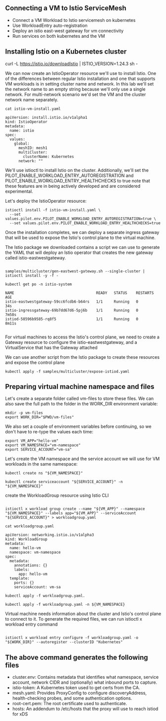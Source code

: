 
## Connecting a VM to Istio ServiceMesh

- Connect a VM Workload to Istio servicemesh on kubernetes
- Use WorkloadEntry auto-registration
- Deploy an istio east-west gateway for vm connectivity
- Run services on both kubernetes and the VM


## Installing Istio on a Kubernetes cluster

curl -L https://istio.io/downloadIstio | ISTIO_VERSION=1.24.3 sh -


We can now create an IstioOperator resource we'll use to install Istio. One of the differences between 
regular Istio installation and one that supports VM workloads is in setting cluster name and network. In this lab we'll 
set the network name to an empty string because we'll only use a single network. 
For multi-network scenario we'd set the VM and the cluster network name separately.


```
cat istio-vm-install.yaml

apiVersion: install.istio.io/v1alpha1
kind: IstioOperator
metadata:
  name: istio
spec:
  values:
    global:
      meshID: mesh1
      multiCluster:
        clusterName: Kubernetes
      network: ""

```



We'll use istioctl to install Istio on the cluster. Additionally, we'll set the 
PILOT_ENABLE_WORKLOAD_ENTRY_AUTOREGISTRATION and PILOT_ENABLE_WORKLOAD_ENTRY_HEALTHCHECKS to true 
note that these features are in being actively developed and are considered experimental.




Let's deploy the IstioOperator resource:


```
istioctl install -f istio-vm-install.yaml \
  --set values.pilot.env.PILOT_ENABLE_WORKLOAD_ENTRY_AUTOREGISTRATION=true \
  --set values.pilot.env.PILOT_ENABLE_WORKLOAD_ENTRY_HEALTHCHECKS=true

```


Once the installation completes, we can deploy a separate ingress gateway that will be used to expose 
the Istio's control plane to the virtual machine.

The Istio package we downloaded contains a script we can use to generate the YAML that will deploy 
an Istio operator that creates the new gateway called istio-eastwestgateway.


```

samples/multicluster/gen-eastwest-gateway.sh --single-cluster | istioctl install -y -f -

kubectl get po -n istio-system

NAME                                     READY   STATUS    RESTARTS   AGE
istio-eastwestgateway-59cc6fcdb6-b64rs   1/1     Running   0          34s
istio-ingressgateway-69b7dd67d6-5pj6b    1/1     Running   0          7m58s
istiod-58596b9585-rq8f5                  1/1     Running   0          8m11s


```


For virtual machines to access the Istio's control plane, we need to create a Gateway resource to 
configure the istio-eastwestgateway, and a VirtualService that has the Gateway attached



We can use another script from the Istio package to create these resources and expose the control plane


```
kubectl apply -f samples/multicluster/expose-istiod.yaml

```


## Preparing virtual machine namespace and files


Let's create a separate folder called vm-files to store these files. 
We can also save the full path to the folder in the WORK_DIR environment variable:

```
mkdir -p vm-files
export WORK_DIR="$PWD/vm-files"

```

We also set a couple of environment variables before continuing, so we don't have to re-type the values each time:

```
export VM_APP="hello-vm"
export VM_NAMESPACE="vm-namespace"
export SERVICE_ACCOUNT="vm-sa"

```

Let's create the VM namespace and the service account we will use for VM workloads in the same namespace:

```
kubectl create ns "${VM_NAMESPACE}"

kubectl create serviceaccount "${SERVICE_ACCOUNT}" -n "${VM_NAMESPACE}"

```

create the WorkloadGroup resource using Istio CLI

```

istioctl x workload group create --name "${VM_APP}" --namespace "${VM_NAMESPACE}" --labels app="${VM_APP}" --serviceAccount "${SERVICE_ACCOUNT}" > workloadgroup.yaml

cat workloadgroup.yaml

apiVersion: networking.istio.io/v1alpha3
kind: WorkloadGroup
metadata:
  name: hello-vm
  namespace: vm-namespace
spec:
  metadata:
    annotations: {}
    labels:
      app: hello-vm
  template:
    ports: {}
    serviceAccount: vm-sa

kubectl apply -f workloadgroup.yaml.

kubectl apply -f workloadgroup.yaml -n ${VM_NAMESPACE}

```

Virtual machine needs information about the cluster and Istio's control plane to connect to it. To generate the required files, we can run istioctl x workload entry command


```

istioctl x workload entry configure -f workloadgroup.yaml -o "${WORK_DIR}" --autoregister --clusterID "Kubernetes"

```


## The above command generates the following files


- cluster.env: Contains metadata that identifies what namespace, service account, network CIDR and (optionally) what inbound ports to capture.
- istio-token: A Kubernetes token used to get certs from the CA.
- mesh.yaml: Provides ProxyConfig to configure discoveryAddress, health-checking probes, and some authentication options.
- root-cert.pem: The root certificate used to authenticate.
- hosts: An addendum to /etc/hosts that the proxy will use to reach istiod for xDS




































































